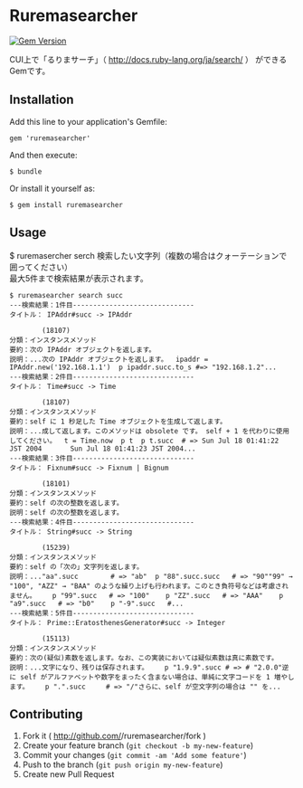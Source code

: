 # Ruremasearcher
[![Gem Version](https://badge.fury.io/rb/ruremasearcher.svg)](http://badge.fury.io/rb/ruremasearcher) 

CUI上で「るりまサーチ」（ http://docs.ruby-lang.org/ja/search/ ） ができるGemです。

## Installation

Add this line to your application's Gemfile:

    gem 'ruremasearcher'

And then execute:

    $ bundle

Or install it yourself as:

    $ gem install ruremasearcher

## Usage

$ ruremasercher serch 検索したい文字列（複数の場合はクォーテーションで囲ってください）  
最大5件まで検索結果が表示されます。

```
$ ruremasearcher search succ
---検索結果：1件目------------------------------
タイトル： IPAddr#succ -> IPAddr
        
        (18107)
分類：インスタンスメソッド
要約：次の IPAddr オブジェクトを返します。
説明：...次の IPAddr オブジェクトを返します。  ipaddr = IPAddr.new('192.168.1.1')  p ipaddr.succ.to_s #=> "192.168.1.2"...
---検索結果：2件目------------------------------
タイトル： Time#succ -> Time
        
        (18107)
分類：インスタンスメソッド
要約：self に 1 秒足した Time オブジェクトを生成して返します。
説明：...成して返します。このメソッドは obsolete です。 self + 1 を代わりに使用してください。  t = Time.now  p t  p t.succ  # => Sun Jul 18 01:41:22 JST 2004       Sun Jul 18 01:41:23 JST 2004...
---検索結果：3件目------------------------------
タイトル： Fixnum#succ -> Fixnum | Bignum
        
        (18101)
分類：インスタンスメソッド
要約：self の次の整数を返します。
説明：self の次の整数を返します。
---検索結果：4件目------------------------------
タイトル： String#succ -> String
        
        (15239)
分類：インスタンスメソッド
要約：self の「次の」文字列を返します。
説明：..."aa".succ        # => "ab"  p "88".succ.succ   # => "90""99" → "100", "AZZ" → "BAA" のような繰り上げも行われます。このとき負符号などは考慮されません。    p "99".succ   # => "100"    p "ZZ".succ   # => "AAA"    p "a9".succ   # => "b0"    p "-9".succ   #...
---検索結果：5件目------------------------------
タイトル： Prime::EratosthenesGenerator#succ -> Integer
        
        (15113)
分類：インスタンスメソッド
要約：次の(疑似)素数を返します。なお、この実装においては疑似素数は真に素数です。
説明：...文字になり、残りは保存されます。    p "1.9.9".succ # => # "2.0.0"逆に self がアルファベットや数字をまったく含まない場合は、単純に文字コードを 1 増やします。    p ".".succ     # => "/"さらに、self が空文字列の場合は "" を...
```

## Contributing

1. Fork it ( http://github.com/<my-github-username>/ruremasearcher/fork )
2. Create your feature branch (`git checkout -b my-new-feature`)
3. Commit your changes (`git commit -am 'Add some feature'`)
4. Push to the branch (`git push origin my-new-feature`)
5. Create new Pull Request
